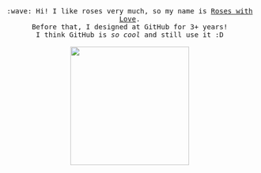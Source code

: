 <p align="center">
  <samp>
    :wave: Hi!  I like roses very much, so my name is <a href="https://www.roseswithlove.com/" rel="nofollow">Roses with Love</a>.
    <br>Before that, I designed at GitHub for 3+ years!
      <br>I think GitHub is <em>so cool</em> and still use it :D<br><br>
    <img src="https://dogdigital.cn/pkq.gif" width="240px" align="center">
  </samp>
</p>

